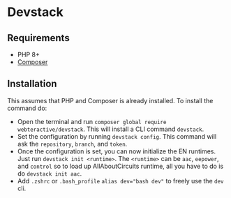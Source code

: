 # Devstack

## Requirements
- PHP 8+
- [Composer](https://getcomposer.org/)

## Installation
This assumes that PHP and Composer is already installed. To install the command do:
- Open the terminal and run `composer global require webteractive/devstack`. This will install a CLI command `devstack`.
- Set the configuration by running `devstack config`. This command will ask the `repository`, `branch`, and `token`.
- Once the configuration is set, you can now initialize the EN runtimes. Just run `devstack init <runtime>`. The `<runtime>` can be `aac`, `eepower`, and `control` so to load up AllAboutCircuits runtime, all you have to do is do `devstack init aac`.
- Add `.zshrc` or `.bash_profile` `alias dev="bash dev"` to freely use the `dev` cli.


